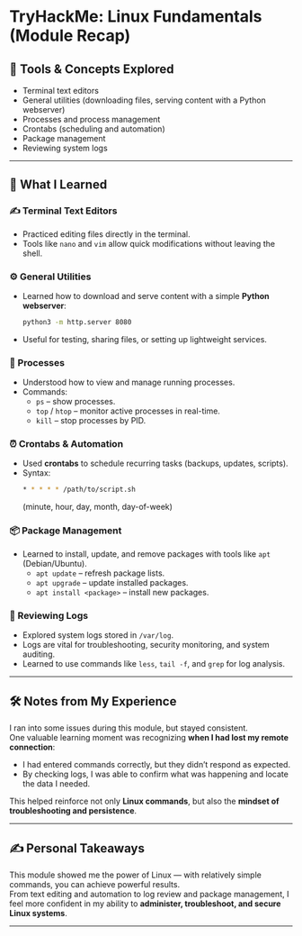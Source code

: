 # TryHackMe: Linux Fundamentals (Module Recap)

## 🧰 Tools & Concepts Explored
- Terminal text editors
- General utilities (downloading files, serving content with a Python webserver)
- Processes and process management
- Crontabs (scheduling and automation)
- Package management
- Reviewing system logs

---

## 📘 What I Learned

### ✍️ Terminal Text Editors
- Practiced editing files directly in the terminal.
- Tools like `nano` and `vim` allow quick modifications without leaving the shell.

### ⚙️ General Utilities
- Learned how to download and serve content with a simple **Python webserver**:
  ```bash
  python3 -m http.server 8080
  ```
- Useful for testing, sharing files, or setting up lightweight services.

### 🧵 Processes
- Understood how to view and manage running processes.
- Commands:
  - `ps` – show processes.
  - `top` / `htop` – monitor active processes in real-time.
  - `kill` – stop processes by PID.

### ⏰ Crontabs & Automation
- Used **crontabs** to schedule recurring tasks (backups, updates, scripts).
- Syntax:
  ```bash
  * * * * * /path/to/script.sh
  ```
  (minute, hour, day, month, day-of-week)

### 📦 Package Management
- Learned to install, update, and remove packages with tools like `apt` (Debian/Ubuntu).
  - `apt update` – refresh package lists.
  - `apt upgrade` – update installed packages.
  - `apt install <package>` – install new packages.

### 📂 Reviewing Logs
- Explored system logs stored in `/var/log`.
- Logs are vital for troubleshooting, security monitoring, and system auditing.
- Learned to use commands like `less`, `tail -f`, and `grep` for log analysis.

---

## 🛠 Notes from My Experience
I ran into some issues during this module, but stayed consistent.  
One valuable learning moment was recognizing **when I had lost my remote connection**:  
- I had entered commands correctly, but they didn’t respond as expected.  
- By checking logs, I was able to confirm what was happening and locate the data I needed.  

This helped reinforce not only **Linux commands**, but also the **mindset of troubleshooting and persistence**.

---

## ✍️ Personal Takeaways
This module showed me the power of Linux — with relatively simple commands, you can achieve powerful results.  
From text editing and automation to log review and package management, I feel more confident in my ability to **administer, troubleshoot, and secure Linux systems**.  

---
